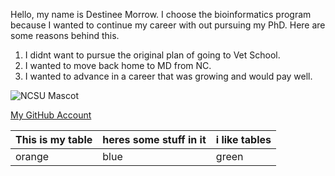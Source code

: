 Hello, my name is Destinee Morrow.
I choose the bioinformatics program because I wanted to continue my career with out pursuing my PhD.
Here are some reasons behind this.
1. I didnt want to pursue the original plan of going to Vet School.
1. I wanted to move back home to MD from NC.
1. I wanted to advance in a career that was growing and would pay well. 

![NCSU Mascot](/Users/destinee/Documents/tuffy.png) 

[My GitHub Account](https://github.com/destsummer)

This is my table | heres some stuff in it | i like tables
------|--------|--------
orange | blue | green
